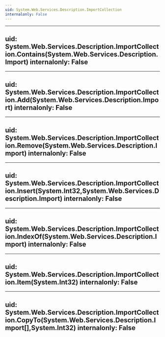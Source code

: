 ```yaml
---
uid: System.Web.Services.Description.ImportCollection
internalonly: False
---
```


---
uid: System.Web.Services.Description.ImportCollection.Contains(System.Web.Services.Description.Import)
internalonly: False
---

---
uid: System.Web.Services.Description.ImportCollection.Add(System.Web.Services.Description.Import)
internalonly: False
---

---
uid: System.Web.Services.Description.ImportCollection.Remove(System.Web.Services.Description.Import)
internalonly: False
---

---
uid: System.Web.Services.Description.ImportCollection.Insert(System.Int32,System.Web.Services.Description.Import)
internalonly: False
---

---
uid: System.Web.Services.Description.ImportCollection.IndexOf(System.Web.Services.Description.Import)
internalonly: False
---

---
uid: System.Web.Services.Description.ImportCollection.Item(System.Int32)
internalonly: False
---

---
uid: System.Web.Services.Description.ImportCollection.CopyTo(System.Web.Services.Description.Import[],System.Int32)
internalonly: False
---
